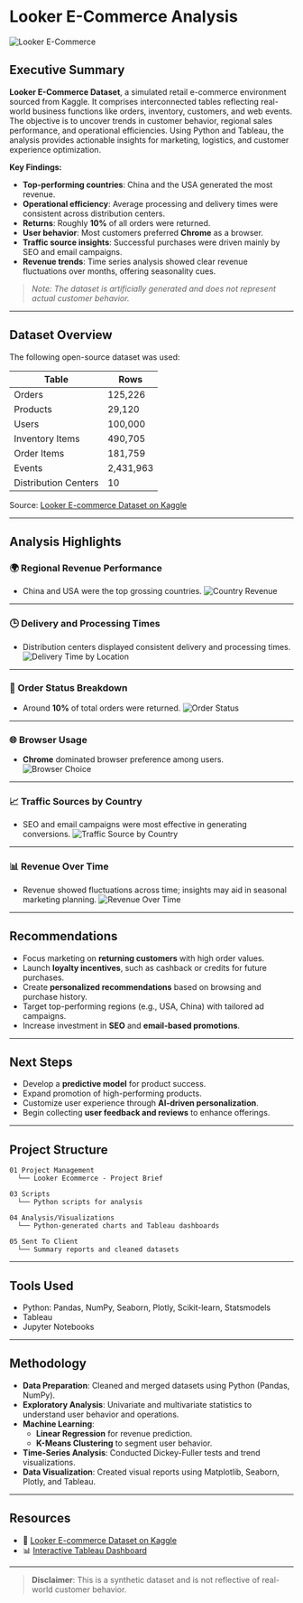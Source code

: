 
# Looker E-Commerce Analysis

![Looker E-Commerce](https://github.com/user-attachments/assets/29bc8494-6dc2-4afb-95e8-ce27e82af1f2)

## Executive Summary

**Looker E-Commerce Dataset**, a simulated retail e-commerce environment sourced from Kaggle. It comprises interconnected tables reflecting real-world business functions like orders, inventory, customers, and web events. The objective is to uncover trends in customer behavior, regional sales performance, and operational efficiencies. Using Python and Tableau, the analysis provides actionable insights for marketing, logistics, and customer experience optimization.

**Key Findings:**
- **Top-performing countries**: China and the USA generated the most revenue.
- **Operational efficiency**: Average processing and delivery times were consistent across distribution centers.
- **Returns**: Roughly **10%** of all orders were returned.
- **User behavior**: Most customers preferred **Chrome** as a browser.
- **Traffic source insights**: Successful purchases were driven mainly by SEO and email campaigns.
- **Revenue trends**: Time series analysis showed clear revenue fluctuations over months, offering seasonality cues.

> _Note: The dataset is artificially generated and does not represent actual customer behavior._

---

## Dataset Overview

The following open-source dataset was used:

| Table                | Rows      |
|---------------------|-----------|
| Orders              | 125,226   |
| Products            | 29,120    |
| Users               | 100,000   |
| Inventory Items     | 490,705   |
| Order Items         | 181,759   |
| Events              | 2,431,963 |
| Distribution Centers| 10        |

Source: [Looker E-commerce Dataset on Kaggle](https://www.kaggle.com/datasets/mustafakeser4/looker-ecommerce-bigquery-dataset/data)

---

## Analysis Highlights

### 🌍 Regional Revenue Performance
- China and USA were the top grossing countries.
![Country Revenue](https://github.com/user-attachments/assets/d2254c1b-58a9-49b2-9176-37c5b55bb00f)

---

### 🕒 Delivery and Processing Times
- Distribution centers displayed consistent delivery and processing times.
![Delivery Time by Location](https://github.com/user-attachments/assets/e07bb424-6791-46bf-b906-ccf22b948d3b)

---

### 🔁 Order Status Breakdown
- Around **10%** of total orders were returned.
![Order Status](https://github.com/user-attachments/assets/490ab046-fb42-4041-b83b-049fe2536345)

---

### 🌐 Browser Usage
- **Chrome** dominated browser preference among users.
![Browser Choice](https://github.com/user-attachments/assets/bd41b172-1376-4989-b45e-2e2164030040)

---

### 📈 Traffic Sources by Country
- SEO and email campaigns were most effective in generating conversions.
![Traffic Source by Country](https://github.com/user-attachments/assets/8b46def5-c24a-4fe6-a0a8-df8605fee325)

---

### 📊 Revenue Over Time
- Revenue showed fluctuations across time; insights may aid in seasonal marketing planning.
![Revenue Over Time](https://github.com/user-attachments/assets/f020f1d5-2a66-479b-99a0-9a75b11a9b42)

---

## Recommendations

- Focus marketing on **returning customers** with high order values.
- Launch **loyalty incentives**, such as cashback or credits for future purchases.
- Create **personalized recommendations** based on browsing and purchase history.
- Target top-performing regions (e.g., USA, China) with tailored ad campaigns.
- Increase investment in **SEO** and **email-based promotions**.

---

## Next Steps

- Develop a **predictive model** for product success.
- Expand promotion of high-performing products.
- Customize user experience through **AI-driven personalization**.
- Begin collecting **user feedback and reviews** to enhance offerings.

---

## Project Structure

```
01 Project Management
  └── Looker Ecommerce - Project Brief

03 Scripts
  └── Python scripts for analysis

04 Analysis/Visualizations
  └── Python-generated charts and Tableau dashboards

05 Sent To Client
  └── Summary reports and cleaned datasets
```

---

## Tools Used

- Python: Pandas, NumPy, Seaborn, Plotly, Scikit-learn, Statsmodels
- Tableau
- Jupyter Notebooks

---

## Methodology

- **Data Preparation**: Cleaned and merged datasets using Python (Pandas, NumPy).
- **Exploratory Analysis**: Univariate and multivariate statistics to understand user behavior and operations.
- **Machine Learning**:
  - **Linear Regression** for revenue prediction.
  - **K-Means Clustering** to segment user behavior.
- **Time-Series Analysis**: Conducted Dickey-Fuller tests and trend visualizations.
- **Data Visualization**: Created visual reports using Matplotlib, Seaborn, Plotly, and Tableau.
---

## Resources

- 📁 [Looker E-commerce Dataset on Kaggle](https://www.kaggle.com/datasets/mustafakeser4/looker-ecommerce-bigquery-dataset/data)
- 📊 [Interactive Tableau Dashboard](https://public.tableau.com/app/profile/faisal.malekzada/viz/LookerECommerce/LookerECommerce)

---

> **Disclaimer**: This is a synthetic dataset and is not reflective of real-world customer behavior.

